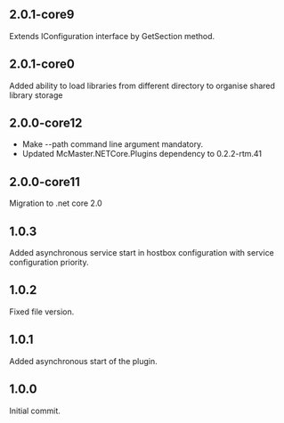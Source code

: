 ﻿## 2.0.1-core9
  Extends IConfiguration interface by GetSection method.

## 2.0.1-core0
  Added ability to load libraries from different directory to organise shared library storage
  
## 2.0.0-core12
  * Make --path command line argument mandatory.
  * Updated McMaster.NETCore.Plugins dependency to 0.2.2-rtm.41

## 2.0.0-core11
  Migration to .net core 2.0

## 1.0.3
  Added asynchronous service start in hostbox configuration with service configuration priority.

## 1.0.2
  Fixed file version.

## 1.0.1
  Added asynchronous start of the plugin.

## 1.0.0
  Initial commit.
